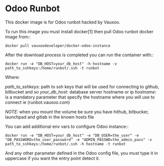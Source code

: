 Odoo Runbot
===========

This docker image is for Odoo runbot hacked by Vauxoo.

To run this image you must install docker[1] then pull Odoo runbot docker image from::

    docker pull vauxoodeveloper/docker-odoo-instance

After the download process is completed you can run the container with::

    docker run -e "DB_HOST=your_db_host" -h hostname -v path_to_sshkeys:/home/runbot/.ssh -t runbot

Where:

*path_to_sshkeys*: path to ssh keys that will be used for connecting to github, bitbucket and so
*your_db_host*: database server hostname or ip
*hostname*: is a mandatory parameter that specify the hostname where you will use to connect ie (runbot.vauxoo.com)

*NOTE:* when you mount the volume be sure you have hithub, bitbucker, launchpad and gitlab in the known hosts file

You can add additional env vars to configure Odoo instance::

    docker run -e "DB_HOST=your_db_host" -e "DB_USER=the_user" -e "DB_PASSWORD=the_user_password" -e "ADMIN_PASSWD=the_admin_pass" -v path_to_sshkeys:/home/runbot/.ssh -h hostname -t runbot

And any other parameter defined in the Odoo config file, you must type it in uppercase if you want the entry point detect it.